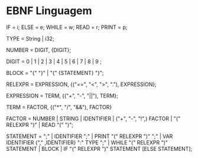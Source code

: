 # EBNF Linguagem

IF = i;
ELSE = e;
WHILE = w;
READ = r;
PRINT = p;

TYPE = String | i32;

NUMBER = DIGIT, {DIGIT};

DIGIT = 0 | 1 | 2 | 3 | 4 | 5 | 6 | 7 | 8 | 9 ;

BLOCK = "{" "}" | "{" {STATEMENT} "}";

RELEXPR = EXPRESSION, {("==", "<", ">", "."), EXPRESSION};

EXPRESSION = TERM, {("+", "-", "||"), TERM};

TERM = FACTOR, {("*", "/", "&&"), FACTOR}

FACTOR = NUMBER | STRING | IDENTIFIER | ("+", "-", "!",) FACTOR | "(" RELEXPR ")" | READ  "(" ")";

STATEMENT = ";" | IDENTIFIER ";" | PRINT "(" RELEXPR ")" ";" | VAR IDENTIFIER {"," ,IDENTIFIER} ":" TYPE ";" | WHILE "(" RELEXPR ")" STATEMENT | BLOCK | IF "(" RELEXPR ")" STATEMENT [ELSE STATEMENT];


